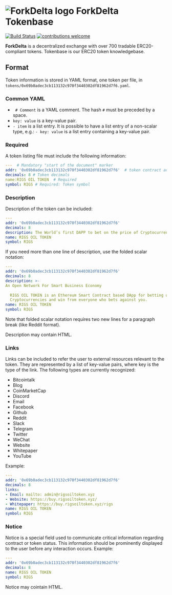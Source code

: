 # ![ForkDelta logo](https://forkdelta.github.io/next/favicon-32x32.png) ForkDelta Tokenbase

[![Build Status](https://travis-ci.org/forkdelta/tokenbase.svg?branch=master)](https://travis-ci.org/forkdelta/tokenbase) [![contributions welcome](https://img.shields.io/badge/contributions-welcome-brightgreen.svg)](https://github.com/forkdelta/tokenbase/issues)

**ForkDelta** is a decentralized exchange with over 700 tradable ERC20-compliant tokens. Tokenbase is our ERC20 token knowledgebase.

## Format
Token information is stored in YAML format, one token per file, in `tokens/0x69b0adec3cb113132c970f3440302df81962d7f6.yaml`.

### Common YAML
* ` # Comment` is a YAML comment. The hash `#` must be preceded by a space.
* `key: value` is a key-value pair.
* `- item` is a list entry. It is possible to have a list entry of a non-scalar type, e.g.: `- key: value` is a list entry containing a key-value pair.

### Required
A token listing file must include the following information:

```yaml
---  # Mandatory "start of the document" marker
addr: '0x69b0adec3cb113132c970f3440302df81962d7f6'  # token contract address, in single quotes
decimals: 8 # Token decimals
name:RIGS OIL TOKEN  # Required
symbol: RIGS # Required: Token symbol
```

### Description
Description of the token can be included:

```yaml
---
addr: '0x69b0adec3cb113132c970f3440302df81962d7f6'
decimals: 8
description: The World’s first DAPP to bet on the price of Cryptocurrencies
name: RIGS OIL TOKEN
symbol: RIGS
````

If you need more than one line of description, use the folded scalar notation:
```yaml
---
addr: '0x69b0adec3cb113132c970f3440302df81962d7f6'
decimals: 8
description: >-
An Open Network For Smart Business Economy
  
  RIGS OIL TOKEN is an Ethereum Smart Contract based DApp for betting on the price of
  Cryptocurrencies and win from everyone who bets against you.
name: RIGS OIL TOKEN
symbol: RIGS
````
Note that folded scalar notation requires two new lines for a paragraph break (like Reddit format).

Description may contain HTML.

### Links
Links can be included to refer the user to external resources relevant to the token. They are represented by a list of key-value pairs, where key is the type of the link. The following types are currently recognized: 
- Bitcointalk
- Blog
- CoinMarketCap
- Discord
- Email
- Facebook
- Github
- Reddit
- Slack
- Telegram
- Twitter
- WeChat
- Website
- Whitepaper
- YouTube

Example:
```yaml
---
addr: '0x69b0adec3cb113132c970f3440302df81962d7f6'
decimals: 8
links:
- Email: mailto: admin@rigsoiltoken.xyz
- Website: https://buy.rigsoiltoken.xyz/
- Whitepaper: https://buy.rigsoiltoken.xyz/rigs
name: RIGS OIL TOKEN
symbol: RIGS

```

### Notice
Notice is a special field used to communicate critical information regarding contract or token status. This information should be prominently displayed to the user before any interaction occurs.
Example:
```yaml
---
addr: '0x69b0adec3cb113132c970f3440302df81962d7f6'
decimals: 8
name: RIGS OIL TOKEN
symbol: RIGS
```
Notice may cointain HTML.

